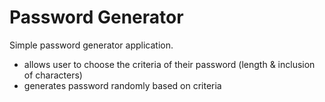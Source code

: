 # Password Generator

Simple password generator application.
- allows user to choose the criteria of their password (length & inclusion of characters)
- generates password randomly based on criteria
